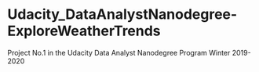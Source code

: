 # Udacity_DataAnalystNanodegree-ExploreWeatherTrends
Project No.1 in the Udacity Data Analyst Nanodegree Program Winter 2019-2020
